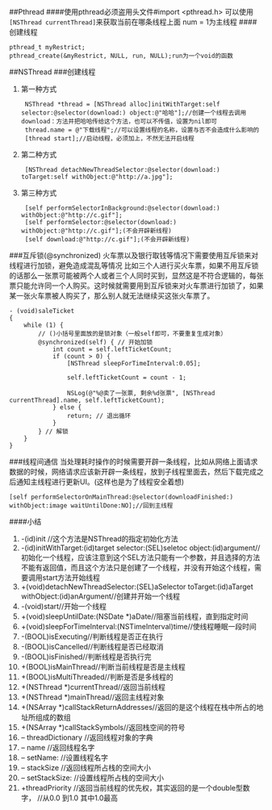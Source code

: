 ##Pthread
####使用pthread必须盗用头文件#import <pthread.h>
可以使用`[NSThread currentThread]`来获取当前在哪条线程上面 num = 1为主线程
####创建线程
	
	pthread_t myRestrict;
	pthread_create(&myRestrict, NULL, run, NULL);run为一个void的函数


##NSThread
###创建线程
1. 第一种方式

		NSThread *thread = [NSThread alloc]initWithTarget:self selector:@selector(download:) object:@"哈哈"];//创建一个线程去调用download：方法并把哈哈传给这个方法，也可以不传值，设置为nil即可
		thread.name = @"下载线程";//可以设置线程的名称，设置与否不会造成什么影响的
		[thread start];//启动线程，必须加上，不然无法开启线程
		
	
2. 第二种方式

		[NSThread detachNewThreadSelector:@selector(download:) toTarget:self withObject:@"http://a.jpg"];
3. 第三种方式

		[self performSelectorInBackground:@selector(download:) withObject:@"http://c.gif"];
		[self performSelector:@selector(download:) withObject:@"http://c.gif"];(不会开辟新线程)
	    [self download:@"http://c.gif"];(不会开辟新线程)

###互斥锁(@synchronized)
火车票以及银行取钱等情况下需要使用互斥锁来对线程进行加锁，避免造成混乱等情况
比如三个人进行买火车票，如果不用互斥锁的话那么一张票可能被两个人或者三个人同时买到，显然这是不符合逻辑的，每张票只能允许同一个人购买。这时候就需要用到互斥锁来对火车票进行加锁了，如果某一张火车票被人购买了，那么别人就无法继续买这张火车票了。
	
	- (void)saleTicket
	{
    	while (1) {
        	// ()小括号里面放的是锁对象（一般self即可，不要重复生成对象）
        	@synchronized(self) { // 开始加锁
            	int count = self.leftTicketCount;
            	if (count > 0) {
                	[NSThread sleepForTimeInterval:0.05];
                
                	self.leftTicketCount = count - 1;
                
                	NSLog(@"%@卖了一张票, 剩余%d张票", [NSThread currentThread].name, self.leftTicketCount);
            	} else {
                	return; // 退出循环
            	}
        	} // 解锁
    	}
	}
	
###线程间通信
当处理耗时操作的时候需要开辟一条线程，比如从网络上面请求数据的时候，网络请求应该新开辟一条线程，放到子线程里面去，然后下载完成之后通知主线程进行更新UI。(这样也是为了线程安全着想)

	[self performSelectorOnMainThread:@selector(downloadFinished:) withObject:image waitUntilDone:NO];//回到主线程
	
####小结
1. -(id)init //这个方法是NSThread的指定初始化方法
2. -(id)initWithTarget:(id)target selector:(SEL)seletoc object:(id)argument//初始化一个线程，应该注意到这个SEL方法只能有一个参数，并且选择的方法不能有返回值，而且这个方法只是创建了一个线程，并没有开始这个线程，需要调用start方法开始线程
3. +(void)detachNewThreadSelector:(SEL)aSelector toTarget:(id)aTarget withObject:(id)anArgument//创建并开始一个线程
4. -(void)start//开始一个线程
5. +(void)sleepUntilDate:(NSDate *)aDate//阻塞当前线程，直到指定时间
6. +(void)sleepForTimeInterval:(NSTimeInterval)time//使线程睡眠一段时间
7. -(BOOL)isExecuting//判断线程是否正在执行
8. -(BOOL)isCancelled//判断线程是否已经取消
9. -(BOOL)isFinished//判断线程是否执行完
10. +(BOOL)isMainThread//判断当前线程是否是主线程
11. +(BOOL)isMultiThreaded//判断是否是多线程的
12. +(NSThread *)currentThread//返回当前线程
13. +(NSThread *)mainThread//返回主线程对象
14. +(NSArray *)callStackReturnAddresses//返回的是这个线程在栈中所占的地址所组成的数组
15. +(NSArray *)callStackSymbols//返回栈空间的符号
16. – threadDictionary //返回线程对象的字典
17. – name //返回线程名字
18. – setName: //设置线程名字
19. – stackSize //返回线程所占栈的空间大小
20. – setStackSize: //设置线程所占栈的空间大小
21. +threadPriority //返回当前线程的优先权，其实返回的是一个double型数字，
//从0.0 到1.0 其中1.0最高


